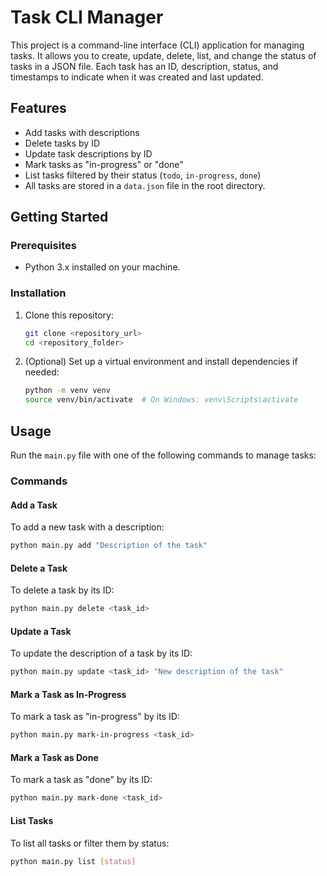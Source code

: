 # Task CLI Manager

This project is a command-line interface (CLI) application for managing tasks. It allows you to create, update, delete, list, and change the status of tasks in a JSON file. Each task has an ID, description, status, and timestamps to indicate when it was created and last updated.

## Features

- Add tasks with descriptions
- Delete tasks by ID
- Update task descriptions by ID
- Mark tasks as "in-progress" or "done"
- List tasks filtered by their status (`todo`, `in-progress`, `done`)
- All tasks are stored in a `data.json` file in the root directory.

## Getting Started

### Prerequisites

- Python 3.x installed on your machine.

### Installation

1. Clone this repository:

   ```bash
   git clone <repository_url>
   cd <repository_folder>
   ```

2. (Optional) Set up a virtual environment and install dependencies if needed:
   ```bash
   python -m venv venv
   source venv/bin/activate  # On Windows: venv\Scripts\activate
   ```

## Usage

Run the `main.py` file with one of the following commands to manage tasks:

### Commands

#### Add a Task

To add a new task with a description:

```bash
python main.py add "Description of the task"
```

#### Delete a Task

To delete a task by its ID:

```bash
python main.py delete <task_id>
```

#### Update a Task

To update the description of a task by its ID:

```bash
python main.py update <task_id> "New description of the task"
```

#### Mark a Task as In-Progress

To mark a task as "in-progress" by its ID:

```bash
python main.py mark-in-progress <task_id>
```

#### Mark a Task as Done

To mark a task as "done" by its ID:

```bash
python main.py mark-done <task_id>
```

#### List Tasks

To list all tasks or filter them by status:

```bash
python main.py list [status]
```
